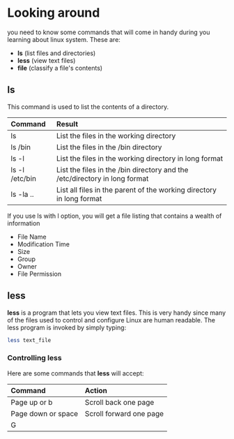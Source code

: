 # Looking around
you need to know some commands that will come in handy during you learning about linux system. These are:

- **ls** (list files and directories)
- **less** (view text files)
- **file** (classify a file's contents)

## ls
This command is used to list the contents of a directory.

| **Command**|**Result**|
|:--|:--|
|ls|List the files in the working directory|
|ls /bin|List the files in the /bin directory|
|ls -l|List the files in the working directory in long format|
|ls -l /etc/bin|List the files in the /bin directory and the /etc/directory in long format|
|ls -la ..|List all files in the parent of the working directory in long format|
If you use ls with l option, you will get a file listing that contains a wealth of information

- File Name
- Modification Time
- Size
- Group
- Owner
- File Permission

## less  
**less** is a program that lets you view text files. This is very handy since many of the files used to control and configure Linux are human readable.
The less program is invoked by simply typing:
```bash
less text_file
```

### Controlling less
Here are some commands that **less** will accept:

|**Command**|**Action**|
|:--|:--|
|Page up or b|Scroll back one page|
|Page down or space|Scroll forward one page|
|G|


<!--stackedit_data:
eyJoaXN0b3J5IjpbLTcwMzA0NjgzXX0=
-->